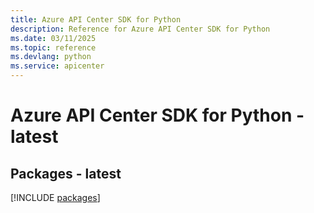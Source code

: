 ```yaml
---
title: Azure API Center SDK for Python
description: Reference for Azure API Center SDK for Python
ms.date: 03/11/2025
ms.topic: reference
ms.devlang: python
ms.service: apicenter
---
```

# Azure API Center SDK for Python - latest
## Packages - latest
[!INCLUDE [packages](api-center-index.md)]